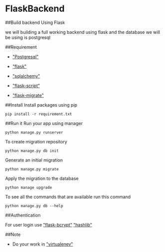 # FlaskBackend

##Build backend Using Flask

we will building a full working backend using flask and the database we will be
using is postgresql

##Requirement
- ["Postgresql"](https://www.postgresql.org/docs/9.4/static/tutorial-start.html)

- ["flask"](http://flask.pocoo.org/)

- ["sqlalchemy"](http://www.sqlalchemy.org/)

- ["flask-script"](https://flask-script.readthedocs.io/en/latest/)

- ["flask-migrate"](https://flask-migrate.readthedocs.io/en/latest/)

##Install
Install packages using pip

`pip install -r requirement.txt`

##Run it
Run your app using manager

`python manage.py runserver`

To create migration repository 

`python manage.py db init`

Generate an initial migration 

`python manage.py migrate`

Apply the migration to the database

`python manage upgrade`

To see all the commands that are available run this command

`python manage.py db --help`


##Authentication

For user login use ["flask-bcrypt"](https://flask-bcrypt.readthedocs.io/en/latest/)
["hashlib"](https://docs.python.org/2/library/hashlib.html)


##Note
- Do your work in ["virtualenev"](http://docs.python-guide.org/en/latest/dev/virtualenvs/)
